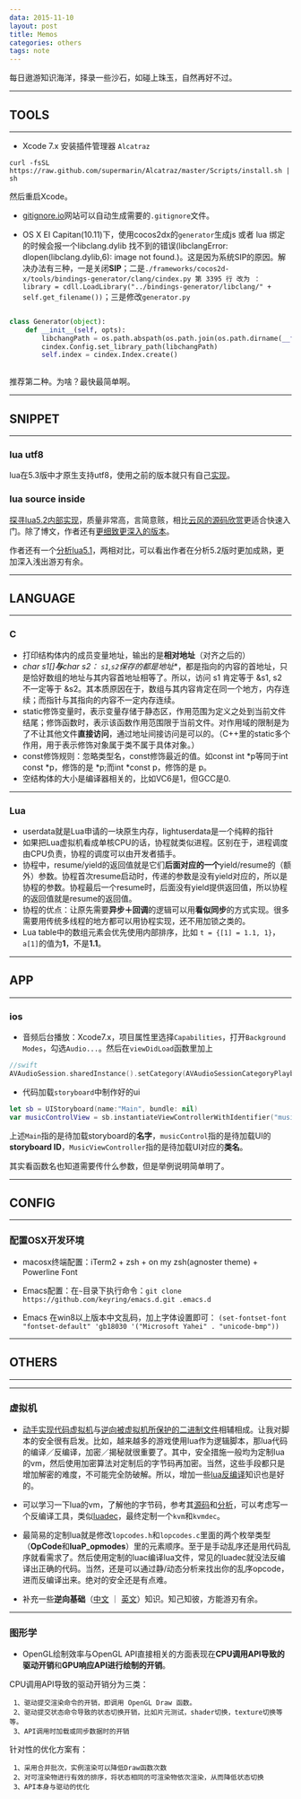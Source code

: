 ```yaml
---
data: 2015-11-10
layout: post
title: Memos
categories: others
tags: note
---
```


每日遨游知识海洋，择录一些沙石，如碰上珠玉，自然再好不过。

-------------------------------------

## TOOLS

-------------------------------------
- Xcode 7.x 安装插件管理器 `Alcatraz`

```
curl -fsSL https://raw.github.com/supermarin/Alcatraz/master/Scripts/install.sh | sh
```

然后重启Xcode。

- [gitignore.io](https://www.gitignore.io/)网站可以自动生成需要的`.gitignore`文件。

- OS X EI Capitan(10.11)下，使用cocos2dx的`generator`生成js 或者 lua 绑定的时候会报一个libclang.dylib 找不到的错误(libclangError: dlopen(libclang.dylib,6): image not found.)。这是因为系统SIP的原因。解决办法有三种，一是关闭**SIP**；二是`./frameworks/cocos2d-x/tools/bindings-generator/clang/cindex.py 第 3395 行 改为 ： library = cdll.LoadLibrary("../bindings-generator/libclang/" + self.get_filename())`；三是修改`generator.py`

```python

class Generator(object):
    def __init__(self, opts):
        libchangPath = os.path.abspath(os.path.join(os.path.dirname(__file__), 'libclang'))
        cindex.Config.set_library_path(libchangPath)
        self.index = cindex.Index.create()
    
```

推荐第二种。为啥？最快最简单啊。

-------------------

## SNIPPET

-------------------

### lua utf8

lua在5.3版中才原生支持utf8，使用之前的版本就只有自己[实现](https://github.com/blitmap/lua-utf8-simple/blob/master/utf8_simple.lua)。


### lua source inside

[探寻lua5.2内部实现](http://blog.csdn.net/column/details/luainternals.html)，质量非常高，言简意赅，相比[云风的源码欣赏](http://www.codingnow.com/temp/readinglua.pdf)更适合快速入门。除了博文，作者还有[更细致更深入的版本](https://github.com/lichuang/Lua-Source-Internal)。

作者还有一个[分析lua5.1](http://www.codedump.info/?tag=lua)，两相对比，可以看出作者在分析5.2版时更加成熟，更加深入浅出游刃有余。

-------------------

## LANGUAGE

-------------------

### C

- 打印结构体内的成员变量地址，输出的是**相对地址**（对齐之后的）
- **char s1[]**与**char *s2**： `s1`,`s2`保存的都是**地址**，都是指向的内容的首地址，只是恰好数组的地址与其内容首地址相等了。所以，访问 s1 肯定等于 &s1, s2 不一定等于 &s2。其本质原因在于，数组与其内容肯定在同一个地方，内存连续；而指针与其指向的内容不一定内存连续。
- static修饰变量时，表示变量存储于静态区，作用范围为定义之处到当前文件结尾；修饰函数时，表示该函数作用范围限于当前文件。对作用域的限制是为了不让其他文件**直接访问**，通过地址间接访问是可以的。（C++里的static多个作用，用于表示修饰对象属于类不属于具体对象。）
- const修饰规则：忽略类型名，const修饰最近的值。如const int \*p等同于int const \*p，修饰的是 \*p;而int \*const p，修饰的是 p。
- 空结构体的大小是编译器相关的，比如VC6是1，但GCC是0.


----------------------

### Lua

- userdata就是Lua申请的一块原生内存，lightuserdata是一个纯粹的指针
- 如果把Lua虚拟机看成单核CPU的话，协程就类似进程。区别在于，进程调度由CPU负责，协程的调度可以由开发者插手。
- 协程中，resume/yield的返回值就是它们**后面对应的一个**yield/resume的（额外）参数。协程首次resume启动时，传递的参数是没有yield对应的，所以是协程的参数。协程最后一个resume时，后面没有yield提供返回值，所以协程的返回值就是resume的返回值。
- 协程的优点：让原先需要**异步＋回调**的逻辑可以用**看似同步**的方式实现。很多需要用传统多线程的地方都可以用协程实现，还不用加锁之类的。
- Lua table中的数组元素会优先使用内部排序，比如 `t = {[1] = 1.1, 1}`， `a[1]`的值为**1**，不是**1.1**。

------------------------

## APP

------------------------

### ios
- 音频后台播放：Xcode7.x，项目属性里选择`Capabilities`，打开`Background Modes`，勾选`Audio...`。然后在`viewDidLoad`函数里加上

```swift
//swift
AVAudioSession.sharedInstance().setCategory(AVAudioSessionCategoryPlayback)
```

- 代码加载`storyboard`中制作好的ui

```swift
let sb = UIStoryboard(name:"Main", bundle: nil)
var musicControlView = sb.instantiateViewControllerWithIdentifier("musicControl") as! MusicViewController
```

上述`Main`指的是待加载storyboard的**名字**，`musicControl`指的是待加载UI的**storyboard ID**，`MusicViewController`指的是待加载UI对应的**类名**。

其实看函数名也知道需要传什么参数，但是举例说明简单明了。



-----------------------------------

## CONFIG

----------------------------

### 配置OSX开发环境

- macosx终端配置：iTerm2 + zsh + on my zsh(agnoster theme) + Powerline Font

- Emacs配置：在`~`目录下执行命令：`git clone https://github.com/keyring/emacs.d.git .emacs.d`

- Emacs 在win8以上版本中文乱码，加上字体设置即可： `(set-fontset-font "fontset-default" 'gb18030 '("Microsoft Yahei" . "unicode-bmp"))`


-----------------------------

## OTHERS

----------------------------

---------------------------

### 虚拟机

- [动手实现代码虚拟机](http://drops.wooyun.org/tips/10384)与[逆向被虚拟机所保护的二进制文件](http://resources.infosecinstitute.com/reverse-engineering-virtual-machine-protected-binaries/)相辅相成。让我对脚本的安全很有启发。比如，越来越多的游戏使用lua作为逻辑脚本，那lua代码的编译／反编译，加密／揭秘就很重要了。其中，安全措施一般均为定制lua的vm，然后使用加密算法对定制后的字节码再加密。当然，这些手段都只是增加解密的难度，不可能完全防破解。所以，增加一些[lua反编译](http://bbs.pediy.com/showthread.php?p=1274833)知识也是好的。

- 可以学习一下lua的vm，了解他的字节码，参考其[源码](http://www.lua.org)和[分析](http://luaforge.net/docman/83/98/ANoFrillsIntroToLua51VMInstructions.pdf)，可以考虑写一个反编译工具，类似[luadec](https://github.com/sztupy/luadec51)，最终定制一个`kvm`和`kvmdec`。

- 最简易的定制lua就是修改`lopcodes.h`和`lopcodes.c`里面的两个枚举类型（**OpCode**和**luaP_opmodes**）里的元素顺序。至于是手动乱序还是用代码乱序就看需求了。然后使用定制的luac编译lua文件，常见的luadec就没法反编译出正确的代码。当然，还是可以通过静/动态分析来找出你的乱序opcode，进而反编译出来。绝对的安全还是有点难。

- 补充一些**逆向基础**（[中文](http://drops.wooyun.org/author/reverse-engineering) ｜ [英文](https://github.com/dennis714/RE-for-beginners)）知识。知己知彼，方能游刃有余。


---------------------------

### 图形学

- OpenGL绘制效率与OpenGL API直接相关的方面表现在**CPU调用API导致的驱动开销**和**GPU响应API进行绘制的开销**。

CPU调用API导致的驱动开销分为三类：

     1、驱动提交渲染命令的开销，即调用 OpenGL Draw 函数。
     2、驱动提交状态命令导致的状态切换开销，比如片元测试，shader切换，texture切换等等。
     3、API调用时加载或同步数据时的开销

针对性的优化方案有：

     1、采用合并批次，实例渲染可以降低Draw函数次数
     2、对可渲染物进行有效的排序，将状态相同的可渲染物依次渲染，从而降低状态切换
     3、API本身与驱动的优化